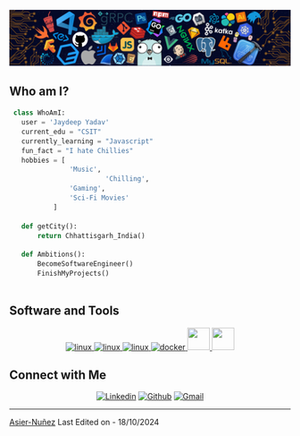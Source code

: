 ![Github Banner](https://github.com/Jaydeep-Yadav/Jaydeep-Yadav/blob/main/banner.png)

## Who am I?

 ```python
  class WhoAmI:
    user = 'Jaydeep Yadav'
	current_edu = "CSIT"
    currently_learning = "Javascript"
    fun_fact = "I hate Chillies"
	hobbies = [
				'Music',
                         'Chilling',
			 	'Gaming',
				'Sci-Fi Movies'
			]
	
	def getCity():
		return Chhattisgarh_India()
	
	def Ambitions():
		BecomeSoftwareEngineer()
		FinishMyProjects()
	
 ```

## Software and Tools
<!-- LANGUAGES AND TOOLS -->
<p align="center"> 
  <a href="https://www.python.org" target="_blank"> <img src="https://img.icons8.com/?size=100&id=13441&format=png&color=000000" alt="linux" width="40" height="40"/> </a> 
  <a href="https://www.python.org" target="_blank"> <img src="https://iconos8.es/icon/38294/java" alt="linux" width="40" height="40"/> </a> 
  <a href="https://www.linux.org/" target="_blank"> <img src="https://img.icons8.com/?size=100&id=17842&format=png&color=000000" alt="linux" width="40" height="40"/> </a>
  <a href="https://www.docker.com/" target="_blank"> <img src="https://img.icons8.com/?size=100&id=22813&format=png&color=000000" alt="docker" width="40" height="40"/> </a>
  <a href="https://git-scm.com/" target="_blank"> <img src="https://img.icons8.com/?size=100&id=20906&format=png&color=000000" width="40" height="40"/> </a>
  <a href="https://github.com/" target="_blank"> <img src="https://img.icons8.com/?size=100&id=12599&format=png&color=000000" width="40" height="40"/> </a>  	
</p>  

## Connect with Me


<p align="center">
  <a href="https://www.linkedin.com/in/asier-nuñez-garcia/"><img alt="Linkedin" title="AsierCode Linkedin" src="https://img.shields.io/badge/LinkedIn-0077B5?style=for-the-badge&logo=linkedin&logoColor=white"></a>
  <a href="https://github.com/AsierCode#"><img alt="Github" title="AsierCode Github" src="https://img.shields.io/badge/GitHub-100000?style=for-the-badge&logo=github&logoColor=white"></a>
<a href="mailto:asierngcode@gmail.com?subject=Contacto%20desde%20tu%20sitio%20web&body=Hola%20Asier,">
    <img alt="Gmail" title="AsierCode Gmail" src="https://img.shields.io/badge/Gmail-D14836?style=for-the-badge&logo=gmail&logoColor=white">
</a>

 </p>

------
[Asier-Nuñez](https://github.com/AsierCode)
Last Edited on - 18/10/2024
